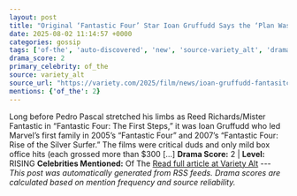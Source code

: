 ```yaml
---
layout: post
title: "Original ‘Fantastic Four’ Star Ioan Gruffudd Says the ‘Plan Was to Do Three Movies’ but Studio Cut Franchise Short: ‘Decisions Beyond My Control’"
date: 2025-08-02 11:14:57 +0000
categories: gossip
tags: ['of-the', 'auto-discovered', 'new', 'source-variety_alt', 'drama-rising']
drama_score: 2
primary_celebrity: of_the
source: variety_alt
source_url: "https://variety.com/2025/film/news/ioan-gruffudd-fantasitc-four-franchis-cut-short-1236476454/"
mentions: {'of_the': 2}
---
```


Long before Pedro Pascal stretched his limbs as Reed Richards/Mister Fantastic in “Fantastic Four: The First Steps,” it was Ioan Gruffudd who led Marvel’s first family in 2005’s “Fantastic Four” and 2007’s “Fantastic Four: Rise of the Silver Surfer.” The films were critical duds and only mild box office hits (each grossed more than $300 […] **Drama Score:** 2 | **Level:** RISING **Celebrities Mentioned:** Of The [Read full article at Variety Alt](https://variety.com/2025/film/news/ioan-gruffudd-fantasitc-four-franchis-cut-short-1236476454/) --- *This post was automatically generated from RSS feeds. Drama scores are calculated based on mention frequency and source reliability.*